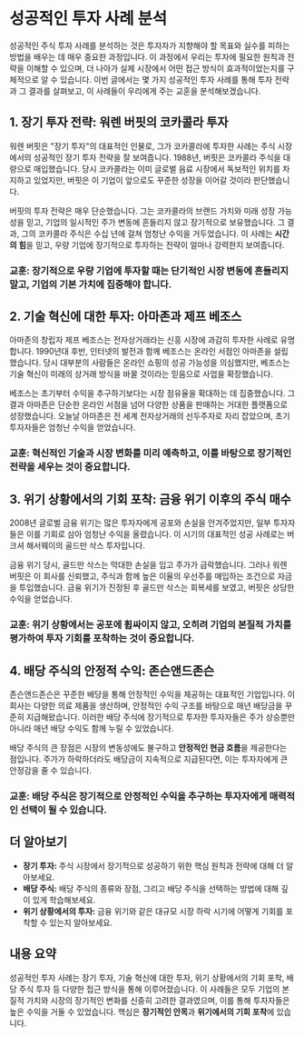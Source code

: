 # 성공적인 투자 사례 분석

성공적인 주식 투자 사례를 분석하는 것은 투자자가 지향해야 할 목표와 실수를 피하는 방법을 배우는 데 매우 중요한 과정입니다. 이 과정에서 우리는 투자에 필요한 원칙과 전략을 이해할 수 있으며, 더 나아가 실제 시장에서 어떤 접근 방식이 효과적이었는지를 구체적으로 알 수 있습니다. 이번 글에서는 몇 가지 성공적인 투자 사례를 통해 투자 전략과 그 결과를 살펴보고, 이 사례들이 우리에게 주는 교훈을 분석해보겠습니다.

## 1. 장기 투자 전략: 워렌 버핏의 코카콜라 투자

워렌 버핏은 "장기 투자"의 대표적인 인물로, 그가 코카콜라에 투자한 사례는 주식 시장에서의 성공적인 장기 투자 전략을 잘 보여줍니다. 1988년, 버핏은 코카콜라 주식을 대량으로 매입했습니다. 당시 코카콜라는 이미 글로벌 음료 시장에서 독보적인 위치를 차지하고 있었지만, 버핏은 이 기업이 앞으로도 꾸준한 성장을 이어갈 것이라 판단했습니다.

버핏의 투자 전략은 매우 단순했습니다. 그는 코카콜라의 브랜드 가치와 미래 성장 가능성을 믿고, 기업의 일시적인 주가 변동에 흔들리지 않고 장기적으로 보유했습니다. 그 결과, 그의 코카콜라 주식은 수십 년에 걸쳐 엄청난 수익을 거두었습니다. 이 사례는 **시간의 힘**을 믿고, 우량 기업에 장기적으로 투자하는 전략이 얼마나 강력한지 보여줍니다.

### 교훈: 장기적으로 우량 기업에 투자할 때는 단기적인 시장 변동에 흔들리지 말고, 기업의 기본 가치에 집중해야 합니다.

## 2. 기술 혁신에 대한 투자: 아마존과 제프 베조스

아마존의 창립자 제프 베조스는 전자상거래라는 신흥 시장에 과감히 투자한 사례로 유명합니다. 1990년대 후반, 인터넷의 발전과 함께 베조스는 온라인 서점인 아마존을 설립했습니다. 당시 대부분의 사람들은 온라인 쇼핑의 성공 가능성을 의심했지만, 베조스는 기술 혁신이 미래의 상거래 방식을 바꿀 것이라는 믿음으로 사업을 확장했습니다.

베조스는 초기부터 수익을 추구하기보다는 시장 점유율을 확대하는 데 집중했습니다. 그 결과 아마존은 단순한 온라인 서점을 넘어 다양한 상품을 판매하는 거대한 플랫폼으로 성장했습니다. 오늘날 아마존은 전 세계 전자상거래의 선두주자로 자리 잡았으며, 초기 투자자들은 엄청난 수익을 얻었습니다.

### 교훈: **혁신적인 기술과 시장 변화를 미리 예측**하고, 이를 바탕으로 장기적인 전략을 세우는 것이 중요합니다.

## 3. 위기 상황에서의 기회 포착: 금융 위기 이후의 주식 매수

2008년 글로벌 금융 위기는 많은 투자자에게 공포와 손실을 안겨주었지만, 일부 투자자들은 이를 기회로 삼아 엄청난 수익을 올렸습니다. 이 시기의 대표적인 성공 사례로는 버크셔 해서웨이의 골드만 삭스 투자입니다.

금융 위기 당시, 골드만 삭스는 막대한 손실을 입고 주가가 급락했습니다. 그러나 워렌 버핏은 이 회사를 신뢰했고, 주식과 함께 높은 이율의 우선주를 매입하는 조건으로 자금을 투입했습니다. 금융 위기가 진정된 후 골드만 삭스는 회복세를 보였고, 버핏은 상당한 수익을 얻었습니다.

### 교훈: **위기 상황에서는 공포에 휩싸이지 않고**, 오히려 기업의 본질적 가치를 평가하여 투자 기회를 포착하는 것이 중요합니다.

## 4. 배당 주식의 안정적 수익: 존슨앤드존슨

존슨앤드존슨은 꾸준한 배당을 통해 안정적인 수익을 제공하는 대표적인 기업입니다. 이 회사는 다양한 의료 제품을 생산하며, 안정적인 수익 구조를 바탕으로 매년 배당금을 꾸준히 지급해왔습니다. 이러한 배당 주식에 장기적으로 투자한 투자자들은 주가 상승뿐만 아니라 매년 배당 수익도 함께 누릴 수 있었습니다.

배당 주식의 큰 장점은 시장의 변동성에도 불구하고 **안정적인 현금 흐름**을 제공한다는 점입니다. 주가가 하락하더라도 배당금이 지속적으로 지급된다면, 이는 투자자에게 큰 안정감을 줄 수 있습니다.

### 교훈: 배당 주식은 **장기적으로 안정적인 수익**을 추구하는 투자자에게 매력적인 선택이 될 수 있습니다.

## 더 알아보기

- **장기 투자:** 주식 시장에서 장기적으로 성공하기 위한 핵심 원칙과 전략에 대해 더 알아보세요.
- **배당 주식:** 배당 주식의 종류와 장점, 그리고 배당 주식을 선택하는 방법에 대해 깊이 있게 학습해보세요.
- **위기 상황에서의 투자:** 금융 위기와 같은 대규모 시장 하락 시기에 어떻게 기회를 포착할 수 있는지 알아보세요.

## 내용 요약

성공적인 투자 사례는 장기 투자, 기술 혁신에 대한 투자, 위기 상황에서의 기회 포착, 배당 주식 투자 등 다양한 접근 방식을 통해 이루어졌습니다. 이 사례들은 모두 기업의 본질적 가치와 시장의 장기적인 변화를 신중히 고려한 결과였으며, 이를 통해 투자자들은 높은 수익을 거둘 수 있었습니다. 핵심은 **장기적인 안목**과 **위기에서의 기회 포착**에 있습니다.